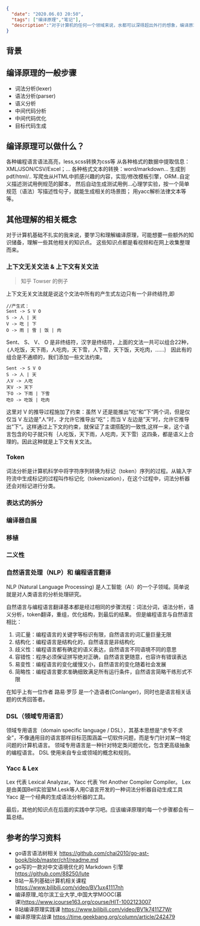 ```json
{
  "date": "2020.06.03 20:50",
  "tags": ["编译原理","笔记"],
  "description":"对于计算机的任何一个领域来说，水都可以深得超出外行的想象，编译原理也是，因此我悄悄在标题上添加了粗浅两个字，当然，我们也不要妄自菲薄，潜意识里给自己划定范围，没有尝试就不应该觉得自己不行。即使最后只学习了一部分知识点，我觉得也能解决我长期以来的大部分疑惑和对原理了解的强烈愿望。希望从中学习词法分析dfa/nfa，Parsing方面的BNF，知道AST，会写简单的递归下降parser，会用antlr之类的parser generator等。"
}
```



## 背景




## 编译原理的一般步骤

- 词法分析(lexer)
- 语法分析(parser)
- 语义分析
- 中间代码分析
- 中间代码优化
- 目标代码生成


## 编译原理可以做什么？
各种编程语言语法高亮，less,scss转换为css等
从各种格式的数据中提取信息：XML/JSON/CSV/Excel；...
各种格式文本的转换：word/markdown...
生成到pdf/html/..
写爬虫从HTML中抓感兴趣的内容，实现/修改模板引擎，ORM..自定义描述测试用例规范的脚本，
然后自动生成测试用例...心理学实验，按一个简单规范（语法）写描述性句子，就能生成相关的场景图；
用yacc解析法律文本等等。


## 其他理解的相关概念
对于计算机基础不扎实的我来说，要学习和理解编译原理，可能想要一些额外的知识储备，理解一些其他相关的知识点。
这些知识点都是看视频和在网上收集整理而来。

### 上下文无关文法 & 上下文有关文法

> 知乎 Towser 的例子

上下文无关文法就是说这个文法中所有的产生式左边只有一个非终结符,即
```
//产生式：
Sent -> S V O
S -> 人 | 天
V -> 吃 | 下
O -> 雨 | 雪 | 饭 | 肉
```
Sent、 S、 V、 O 是非终结符，汉字是终结符，上面的文法一共可以组合22种，｛人吃饭，天下雨，人吃肉，天下雪，人下雪，天下饭，天吃肉，……｝
因此有的组合是不通顺的，我们添加一些文法约束。
```
Sent -> S V O
S -> 人 | 天
人V -> 人吃
天V -> 天下
下O -> 下雨 | 下雪
吃O -> 吃饭 | 吃肉
```
这里对 V 的推导过程施加了约束：虽然 V 还是能推出”吃“和”下“两个词，但是仅仅当 V 左边是”人“时，才允许它推导出”吃“；而当 V 左边是”天“时，允许它推导出”下“。这样通过上下文的约束，就保证了主谓搭配的一致性,这样一来，这个语言包含的句子就只有｛人吃饭，天下雨，人吃肉，天下雪｝这四条，都是语义上合理的。因此这种就是上下文有关文法。

### Token
词法分析是计算机科学中将字符序列转换为标记（token）序列的过程。从输入字符流中生成标记的过程叫作标记化（tokenization），在这个过程中，词法分析器还会对标记进行分类。

### 表达式的拆分

### 编译器自展

### 移植

### 二义性

### 自然语言处理（NLP）和 编程语言翻译
NLP (Natural Language Processing) 是人工智能（AI）的一个子领域。简单说就是对人类语言的分析处理研究。

自然语言与编程语言翻译基本都是经过相同的步骤流程：词法分词，语法分析，语义分析，token翻译，重组，优化结构，到最后的结果。
但是编程语言与自然语言相比：
1. 词汇量：编程语言的关键字等标识有限，自然语言的词汇量巨量无限
2. 结构化：编程语言是结构化的，自然语言是非结构化
3. 歧义性：编程语言都有确定的语义表达，自然语言不同语境不同的意思
4. 容错性：程序必须保证拼写绝对正确，自然语言更随意，也容许有错误表达
5. 易变性：编程语言的变化缓慢又小，自然语言的变化随着社会发展
6. 简略性：编程语言要求准确细致满足所有运行条件，自然语言简略干练形式不限

在知乎上有一位作者 路易·罗莎 是一个造语者(Conlanger)，同时也是语言相关话题的优秀回答者。


### DSL（领域专用语言）
领域专用语言（domain specific language / DSL），其基本思想是“求专不求全”，不像通用目的语言那样目标范围涵盖一切软件问题，而是专门针对某一特定问题的计算机语言。
领域专用语言是一种针对特定类问题优化，包含更高级抽象的编程语言。 DSL 使用来自专业或领域的概念和规则。

### Yacc & Lex
Lex 代表 Lexical Analyzar。Yacc 代表 Yet Another Compiler Compiler。
Lex是由美国Bell实验室M.Lesk等人用C语言开发的一种词法分析器自动生成工具
Yacc 是一个经典的生成语法分析器的工具。




最后，其他的知识点在后面的实践中学习吧。应该编译原理的每一个步骤都会有一篇总结。


## 参考的学习资料

- go语言语法树相关  https://github.com/chai2010/go-ast-book/blob/master/ch1/readme.md
- go写的一款对中文语境优化的 Markdown 引擎  https://github.com/88250/lute
- B站一系列基础计算机相关课程 https://www.bilibili.com/video/BV1ux41117nh
- 编译原理_哈尔滨工业大学_中国大学MOOC(慕课)https://www.icourse163.org/course/HIT-1002123007
- B站编译原理实践课  https://www.bilibili.com/video/BV1k7411Z7Wr
- 编译原理实战课   https://time.geekbang.org/column/article/242479